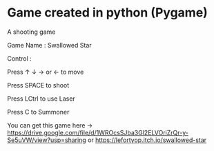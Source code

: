 # Game created in python (Pygame)
A shooting game 

Game Name : Swallowed Star

Control : 

Press ↑ ↓ → or ← to move

Press SPACE to shoot

Press LCtrl to use Laser

Press C to Summoner

You can get this game here -> https://drive.google.com/file/d/1WROcsSJba3Gl2ELVOriZrQr-y-Se5uVW/view?usp=sharing or https://lefortyop.itch.io/swallowed-star
